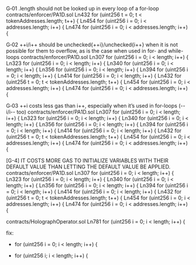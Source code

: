 G‑01 <array>.length should not be looked up in every loop of a for-loop
contracts/enforcer/PA1D.sol
Ln432 for (uint256 t = 0; t < tokenAddresses.length; t++) {
Ln454 for (uint256 i = 0; i < addresses.length; i++) {
Ln474 for (uint256 i = 0; i < addresses.length; i++) {

G‑02 ++i/i++ should be unchecked{++i}/unchecked{i++} when it is not possible for them to overflow, as is the case when used in for- and while-loops
contracts/enforcer/PA1D.sol
Ln307 for (uint256 i = 0; i < length; i++) {
Ln323 for (uint256 i = 0; i < length; i++) {
Ln340 for (uint256 i = 0; i < length; i++) {
Ln356 for (uint256 i = 0; i < length; i++) {
Ln394 for (uint256 i = 0; i < length; i++) {
Ln414 for (uint256 i = 0; i < length; i++) {
Ln432 for (uint256 t = 0; t < tokenAddresses.length; t++) {
Ln454 for (uint256 i = 0; i < addresses.length; i++) {
Ln474 for (uint256 i = 0; i < addresses.length; i++) {

G‑03 ++i costs less gas than i++, especially when it’s used in for-loops (--i/i-- too)
contracts/enforcer/PA1D.sol
Ln307 for (uint256 i = 0; i < length; i++) {
Ln323 for (uint256 i = 0; i < length; i++) {
Ln340 for (uint256 i = 0; i < length; i++) {
Ln356 for (uint256 i = 0; i < length; i++) {
Ln394 for (uint256 i = 0; i < length; i++) {
Ln414 for (uint256 i = 0; i < length; i++) {
Ln432 for (uint256 t = 0; t < tokenAddresses.length; t++) {
Ln454 for (uint256 i = 0; i < addresses.length; i++) {
Ln474 for (uint256 i = 0; i < addresses.length; i++) {

[G-4] IT COSTS MORE GAS TO INITIALIZE VARIABLES WITH THEIR DEFAULT VALUE THAN LETTING THE DEFAULT VALUE BE APPLIED.
contracts/enforcer/PA1D.sol
Ln307 for (uint256 i = 0; i < length; i++) {
Ln323 for (uint256 i = 0; i < length; i++) {
Ln340 for (uint256 i = 0; i < length; i++) {
Ln356 for (uint256 i = 0; i < length; i++) {
Ln394 for (uint256 i = 0; i < length; i++) {
Ln414 for (uint256 i = 0; i < length; i++) {
Ln432 for (uint256 t = 0; t < tokenAddresses.length; t++) {
Ln454 for (uint256 i = 0; i < addresses.length; i++) {
Ln474 for (uint256 i = 0; i < addresses.length; i++) {

contracts/HolographOperator.sol
Ln781 for (uint256 i = 0; i < length; i++) {

fix:
- for (uint256 i = 0; i < length; i++) {
+ for (uint256 i; i < length; i++) {


